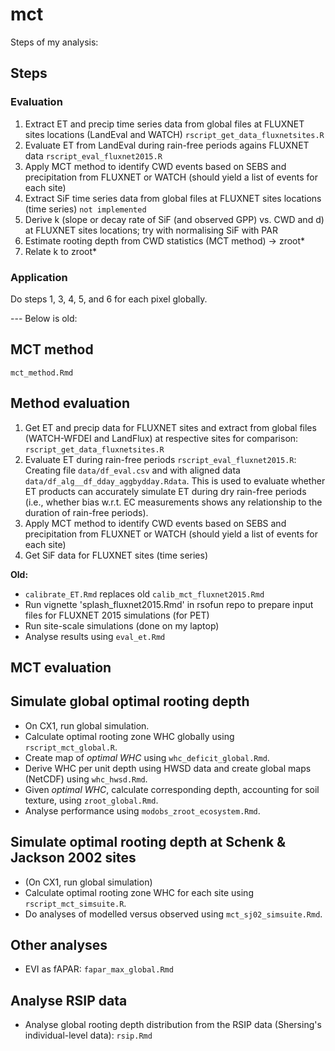 # mct

Steps of my analysis:

## Steps

### Evaluation

1. Extract ET and precip time series data from global files at FLUXNET sites locations (LandEval and WATCH) `rscript_get_data_fluxnetsites.R`
2. Evaluate ET from LandEval during rain-free periods agains FLUXNET data `rscript_eval_fluxnet2015.R`
3. Apply MCT method to identify CWD events based on SEBS and precipitation from FLUXNET or WATCH (should yield a list of events for each site)
4. Extract SiF time series data from global files at FLUXNET sites locations (time series) `not implemented`
5. Derive k (slope or decay rate of SiF (and observed GPP) vs. CWD and d) at FLUXNET sites locations; try with normalising SiF with PAR
6. Estimate rooting depth from CWD statistics (MCT method) → zroot*
7. Relate k to zroot*

### Application

Do steps 1, 3, 4, 5, and 6 for each pixel globally.


--- Below is old:

## MCT method

`mct_method.Rmd`

## Method evaluation



1. Get ET and precip data for FLUXNET sites and extract from global files (WATCH-WFDEI and LandFlux) at respective sites for comparison: `rscript_get_data_fluxnetsites.R`
2. Evaluate ET during rain-free periods `rscript_eval_fluxnet2015.R`: Creating file `data/df_eval.csv` and with aligned data `data/df_alg__df_dday_aggbydday.Rdata`. This is used to evaluate whether ET products can accurately simulate ET during dry rain-free periods (i.e., whether bias w.r.t. EC measurements shows any relationship to the duration of rain-free periods).
3. Apply MCT method to identify CWD events based on SEBS and precipitation from FLUXNET or WATCH (should yield a list of events for each site)
4. Get SiF data for FLUXNET sites (time series)

**Old:**
- `calibrate_ET.Rmd` replaces old `calib_mct_fluxnet2015.Rmd`
- Run vignette 'splash_fluxnet2015.Rmd' in rsofun repo to prepare input files for FLUXNET 2015 simulations (for PET)
- Run site-scale simulations (done on my laptop)
- Analyse results using `eval_et.Rmd`


## MCT evaluation



## Simulate global optimal rooting depth

- On CX1, run global simulation.
- Calculate optimal rooting zone WHC globally using `rscript_mct_global.R`.
- Create map of *optimal WHC* using `whc_deficit_global.Rmd`.
- Derive WHC per unit depth using HWSD data and create global maps (NetCDF) using `whc_hwsd.Rmd`.
- Given *optimal WHC*, calculate corresponding depth, accounting for soil texture, using `zroot_global.Rmd`.
- Analyse performance using `modobs_zroot_ecosystem.Rmd`.

## Simulate optimal rooting depth at Schenk & Jackson 2002 sites

- (On CX1, run global simulation)
- Calculate optimal rooting zone WHC for each site using `rscript_mct_simsuite.R`.
- Do analyses of modelled versus observed using `mct_sj02_simsuite.Rmd`.

## Other analyses

- EVI as fAPAR: `fapar_max_global.Rmd`

## Analyse RSIP data

- Analyse global rooting depth distribution from the RSIP data (Shersing's individual-level data): `rsip.Rmd`



